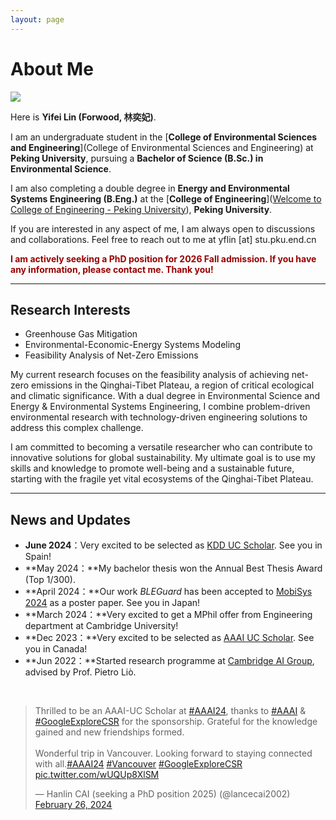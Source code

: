 ```yaml
---
layout: page
---
```


# About Me

<img src="https://caihanlin.com/caihanlin.jpg" class="floatpic">

Here is **Yifei Lin (Forwood, 林奕妃)**.<br>

I am an undergraduate student in the [**College of Environmental Sciences and Engineering**](College of Environmental Sciences and Engineering) at **Peking University**, pursuing a **Bachelor of Science (B.Sc.) in Environmental Science**.<br>

 I am also completing a double degree in **Energy and Environmental Systems Engineering (B.Eng.)** at the [**College of Engineering**]([Welcome to College of Engineering - Peking University](https://en.coe.pku.edu.cn/)), **Peking University**.<br>

If you are interested in any aspect of me, I am always open to discussions and collaborations. Feel free to reach out to me at yflin [at] stu.pku.end.cn

**<font color="#990000">I am actively seeking a PhD position for 2026 Fall admission. If you have any information, please contact me. Thank you!</font>**

---

## Research Interests

- Greenhouse Gas Mitigation
- Environmental-Economic-Energy Systems Modeling
- Feasibility Analysis of Net-Zero Emissions

My current research focuses on the feasibility analysis of achieving net-zero emissions in the Qinghai-Tibet Plateau, a region of critical ecological and climatic significance.  With a dual degree in Environmental Science and Energy & Environmental Systems Engineering, I combine problem-driven environmental research with technology-driven engineering solutions to address this complex challenge.

I am committed to becoming a versatile researcher who can contribute to innovative solutions for global sustainability.  My ultimate goal is to use my skills and knowledge to promote well-being and a sustainable future, starting with the fragile yet vital ecosystems of the Qinghai-Tibet Plateau.

---

## News and Updates

- **June 2024**：Very excited to be selected as [KDD UC Scholar](https://kdd2024.kdd.org/undergraduate-consortium/). See you in Spain!
- **May 2024：**My bachelor thesis won the Annual Best Thesis Award (Top 1/300).
- **April 2024：**Our work *BLEGuard* has been accepted to [MobiSys 2024](https://www.sigmobile.org/mobisys/2024/) as a poster paper. See you in Japan!
- **March 2024：**Very excited to get a MPhil offer from Engineering department at Cambridge University!
- **Dec 2023：**Very excited to be selected as [AAAI UC Scholar](https://aaai.org/aaai-conference/undergraduate-consortium-program/). See you in Canada!
- **Jun 2022：**Started research programme at [Cambridge AI Group](https://www.cl.cam.ac.uk/research/ai/), advised by Prof. Pietro Liò.

<br>

<blockquote class="twitter-tweet"><p lang="en" dir="ltr">Thrilled to be an AAAI-UC Scholar at <a href="https://twitter.com/hashtag/AAAI24?src=hash&amp;ref_src=twsrc%5Etfw">#AAAI24</a>, thanks to <a href="https://twitter.com/hashtag/AAAI?src=hash&amp;ref_src=twsrc%5Etfw">#AAAI</a> &amp; <a href="https://twitter.com/hashtag/GoogleExploreCSR?src=hash&amp;ref_src=twsrc%5Etfw">#GoogleExploreCSR</a> for the sponsorship. Grateful for the knowledge gained and new friendships formed.<br><br>Wonderful trip in Vancouver. Looking forward to staying connected with all.<a href="https://twitter.com/hashtag/AAAI24?src=hash&amp;ref_src=twsrc%5Etfw">#AAAI24</a> <a href="https://twitter.com/hashtag/Vancouver?src=hash&amp;ref_src=twsrc%5Etfw">#Vancouver</a> <a href="https://twitter.com/hashtag/GoogleExploreCSR?src=hash&amp;ref_src=twsrc%5Etfw">#GoogleExploreCSR</a> <a href="https://t.co/wUQUp8XlSM">pic.twitter.com/wUQUp8XlSM</a></p>&mdash; Hanlin CAI (seeking a PhD position 2025) (@lancecai2002) <a href="https://twitter.com/lancecai2002/status/1762210025173344260?ref_src=twsrc%5Etfw">February 26, 2024</a></blockquote> <script async src="https://platform.twitter.com/widgets.js" charset="utf-8"></script>

